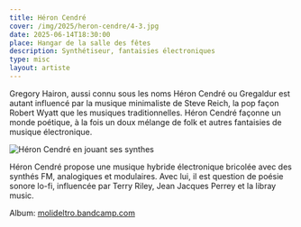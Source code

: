 ```yaml
---
title: Héron Cendré
cover: /img/2025/heron-cendre/4-3.jpg
date: 2025-06-14T18:30:00
place: Hangar de la salle des fêtes
description: Synthétiseur, fantaisies électroniques
type: misc
layout: artiste
---
```


Gregory Hairon, aussi connu sous les noms Héron Cendré ou Gregaldur est autant influencé par la musique minimaliste de Steve Reich, la pop façon Robert Wyatt que les musiques traditionnelles. Héron Cendré façonne un monde poétique, à la fois un doux mélange de folk et autres fantaisies de musique électronique.

![Héron Cendré en jouant ses synthes](/img/2025/heron-cendre/hc1.jpg)

Héron Cendré propose une musique hybride électronique bricolée avec des synthés FM, analogiques et modulaires. Avec lui, il est question de poésie sonore lo-fi, influencée par Terry Riley, Jean Jacques Perrey et la libray music.

Album: [molideltro.bandcamp.com](https://molideltro.bandcamp.com/album/3-4)
